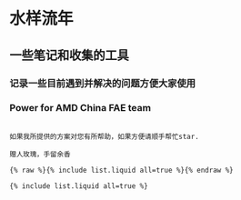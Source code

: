 # 水样流年
## 一些笔记和收集的工具
### 记录一些目前遇到并解决的问题方便大家使用
### Power for AMD China FAE team

```note

如果我所提供的方案对您有所帮助，如果方便请顺手帮忙star.

赠人玫瑰，手留余香

```



```
{% raw %}{% include list.liquid all=true %}{% endraw %}
```

```
{% include list.liquid all=true %}
```